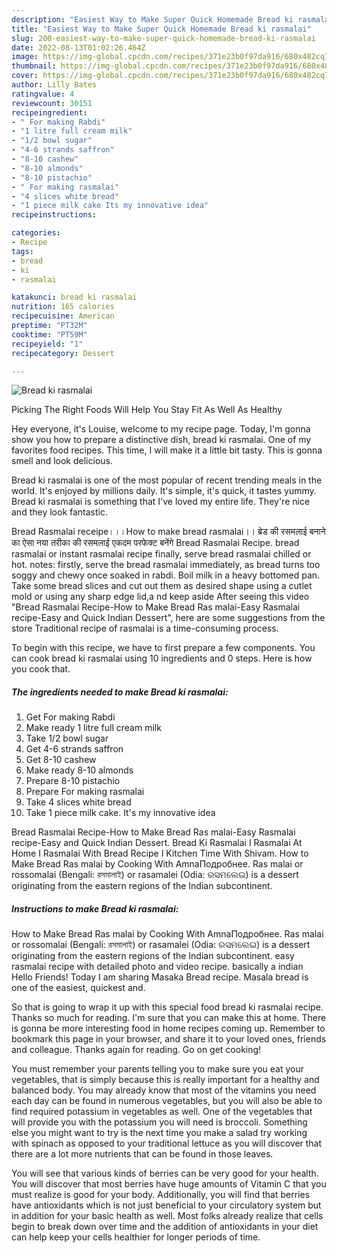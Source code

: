 ```yaml
---
description: "Easiest Way to Make Super Quick Homemade Bread ki rasmalai"
title: "Easiest Way to Make Super Quick Homemade Bread ki rasmalai"
slug: 200-easiest-way-to-make-super-quick-homemade-bread-ki-rasmalai
date: 2022-08-13T01:02:26.464Z
image: https://img-global.cpcdn.com/recipes/371e23b0f97da916/680x482cq70/bread-ki-rasmalai-recipe-main-photo.jpg
thumbnail: https://img-global.cpcdn.com/recipes/371e23b0f97da916/680x482cq70/bread-ki-rasmalai-recipe-main-photo.jpg
cover: https://img-global.cpcdn.com/recipes/371e23b0f97da916/680x482cq70/bread-ki-rasmalai-recipe-main-photo.jpg
author: Lilly Bates
ratingvalue: 4
reviewcount: 30151
recipeingredient:
- " For making Rabdi"
- "1 litre full cream milk"
- "1/2 bowl sugar"
- "4-6 strands saffron"
- "8-10 cashew"
- "8-10 almonds"
- "8-10 pistachio"
- " For making rasmalai"
- "4 slices white bread"
- "1 piece milk cake Its my innovative idea"
recipeinstructions:

categories:
- Recipe
tags:
- bread
- ki
- rasmalai

katakunci: bread ki rasmalai 
nutrition: 165 calories
recipecuisine: American
preptime: "PT32M"
cooktime: "PT59M"
recipeyield: "1"
recipecategory: Dessert

---
```



![Bread ki rasmalai](https://img-global.cpcdn.com/recipes/371e23b0f97da916/680x482cq70/bread-ki-rasmalai-recipe-main-photo.jpg)

Picking The Right Foods Will Help You Stay Fit As Well As Healthy

Hey everyone, it's Louise, welcome to my recipe page. Today, I'm gonna show you how to prepare a distinctive dish, bread ki rasmalai. One of my favorites food recipes. This time, I will make it a little bit tasty. This is gonna smell and look delicious.

Bread ki rasmalai is one of the most popular of recent trending meals in the world. It's enjoyed by millions daily. It's simple, it's quick, it tastes yummy. Bread ki rasmalai is something that I've loved my entire life. They're nice and they look fantastic.

Bread Rasmalai receipe।।।How to make bread rasmalai।। ब्रेड की रसमलाई बनाने का ऐसा नया तरीका की रसमलाई एकदम परफेक्ट बनेंगे Bread Rasmalai Recipe. bread rasmalai or instant rasmalai recipe finally, serve bread rasmalai chilled or hot. notes: firstly, serve the bread rasmalai immediately, as bread turns too soggy and chewy once soaked in rabdi. Boil milk in a heavy bottomed pan. Take some bread slices and cut out them as desired shape using a cutlet mold or using any sharp edge lid,a nd keep aside After seeing this video &#34;Bread Rasmalai Recipe-How to Make Bread Ras malai-Easy Rasmalai recipe-Easy and Quick Indian Dessert&#34;, here are some suggestions from the store Traditional recipe of rasmalai is a time-consuming process.


To begin with this recipe, we have to first prepare a few components. You can cook bread ki rasmalai using 10 ingredients and 0 steps. Here is how you cook that.

<!--inarticleads1-->

##### The ingredients needed to make Bread ki rasmalai:

1. Get  For making Rabdi
1. Make ready 1 litre full cream milk
1. Take 1/2 bowl sugar
1. Get 4-6 strands saffron
1. Get 8-10 cashew
1. Make ready 8-10 almonds
1. Prepare 8-10 pistachio
1. Prepare  For making rasmalai
1. Take 4 slices white bread
1. Take 1 piece milk cake. It&#39;s my innovative idea


Bread Rasmalai Recipe-How to Make Bread Ras malai-Easy Rasmalai recipe-Easy and Quick Indian Dessert. Bread Ki Rasmalai I Rasmalai At Home I Rasmalai With Bread Recipe I Kitchen Time With Shivam. How to Make Bread Ras malai by Cooking With AmnaПодробнее. Ras malai or rossomalai (Bengali: রসমালাই) or rasamalei (Odia: ରସମଲେଇ) is a dessert originating from the eastern regions of the Indian subcontinent. 

<!--inarticleads2-->

##### Instructions to make Bread ki rasmalai:



How to Make Bread Ras malai by Cooking With AmnaПодробнее. Ras malai or rossomalai (Bengali: রসমালাই) or rasamalei (Odia: ରସମଲେଇ) is a dessert originating from the eastern regions of the Indian subcontinent. easy rasmalai recipe with detailed photo and video recipe. basically a indian Hello Friends! Today I am sharing Masaka Bread recipe. Masala bread is one of the easiest, quickest and. 

So that is going to wrap it up with this special food bread ki rasmalai recipe. Thanks so much for reading. I'm sure that you can make this at home. There is gonna be more interesting food in home recipes coming up. Remember to bookmark this page in your browser, and share it to your loved ones, friends and colleague. Thanks again for reading. Go on get cooking!

You must remember your parents telling you to make sure you eat your vegetables, that is simply because this is really important for a healthy and balanced body. You may already know that most of the vitamins you need each day can be found in numerous vegetables, but you will also be able to find required potassium in vegetables as well. One of the vegetables that will provide you with the potassium you will need is broccoli. Something else you might want to try is the next time you make a salad try working with spinach as opposed to your traditional lettuce as you will discover that there are a lot more nutrients that can be found in those leaves.

You will see that various kinds of berries can be very good for your health. You will discover that most berries have huge amounts of Vitamin C that you must realize is good for your body. Additionally, you will find that berries have antioxidants which is not just beneficial to your circulatory system but in addition for your basic health as well. Most folks already realize that cells begin to break down over time and the addition of antioxidants in your diet can help keep your cells healthier for longer periods of time.
